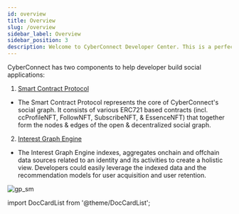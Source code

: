 ```yaml
---
id: overview
title: Overview
slug: /overview
sidebar_label: Overview
sidebar_position: 3
description: Welcome to CyberConnect Developer Center. This is a perfect space for you to learn about the CyberConnect Protocol, get inspired, and start building meaningful social experiences for users.
---
```


CyberConnect has two components to help developer build social applications: 
1. [Smart Contract Protocol](/overview/smart-contract-protocol)  
 - The Smart Contract Protocol represents the core of CyberConnect's social graph. It consists of various ERC721 based contracts (incl. ccProfileNFT, FollowNFT, SubscribeNFT, & EssenceNFT) that together form the nodes & edges of the open & decentralized social graph. 
2. [Interest Graph Engine](/overview/interest-graph-engine)
 - The Interest Graph Engine indexes, aggregates onchain and offchain data sources related to an identity and its activities to create a holistic view. Developers could easily leverage the indexed data and the recommendation models for user acquisition and user retention.

![gp_sm](/img/v2/CyberConnect_Overview.png)

import DocCardList from '@theme/DocCardList';

<DocCardList/>